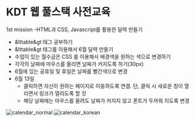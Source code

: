 # KDT 웹 풀스택 사전교육
1st mission
-HTML과 CSS, Javascript를 활용한 달력 만들기

- &lttable&gt 태그 공부하기
- &lttable&gt 태그를 이용해서 6월 달력 만들기
- 수업이 있는 월수금은 CSS 를 이용해서 배경색을 원하는 색으로 변경하기
- 각각의 날짜에 마우스를 올리면 날짜가 커지도록 하기(30px)
- 6월에 있는 공휴일 및 휴일은 날짜를 빨간색으로 변경
- 6월 13일
    - 클릭하면 자신이 원하는 페이지로 이동하도록 연결. 단, 클릭 시 새로운 창이 열리면서 링크가 열리도록 할 것
    - 해당 날짜에는 마우스를 올려도 날짜가 커지지 않고 폰트가 두꺼워 지도록 변경

![calendar_normal](https://user-images.githubusercontent.com/92978598/171103135-ac425634-7ca7-4b90-b314-ccefd586e618.jpg)
![calendar_korean](https://user-images.githubusercontent.com/92978598/171103137-e4c33c87-f9bb-461c-b680-61cd7cffaf3b.jpg)


